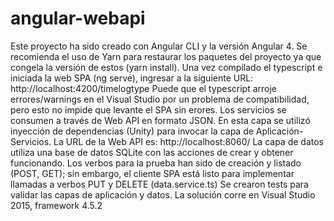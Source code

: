 # angular-webapi
Este proyecto ha sido creado con Angular CLI y la versión Angular 4. Se recomienda el uso de Yarn para restaurar los paquetes del proyecto ya que congela la versión de estos (yarn install).
Una vez compilado el typescript e iniciada la web SPA (ng serve), ingresar a la siguiente URL: http://localhost:4200/timelogtype
Puede que el typescript arroje errores/warnings en el Visual Studio por un problema de compatibilidad, pero esto no impide que levante el SPA sin erores.
Los servicios se consumen a través de Web API en formato JSON. En esta capa se utilizó inyección de dependencias (Unity) para invocar la capa de Aplicación-Servicios. La URL de la Web API es: http://localhost:8060/
La capa de datos utiliza una base de datos SQLite con las acciones de crear y obtener funcionando.
Los verbos para la prueba han sido de creación y listado (POST, GET); sin embargo, el cliente SPA está listo para implementar llamadas a verbos PUT y DELETE (data.service.ts)
Se crearon tests para validar las capas de aplicación y datos.
La solución corre en Visual Studio 2015, framework 4.5.2
